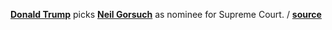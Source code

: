 **[Donald Trump](https://en.wikipedia.org/wiki/Donald_Trump "Wiki Donald
Trump")** picks **[Neil Gorsuch](https://en.m.wikipedia.org/wiki/Neil_Gorsuch
"Wiki Neil Gorusch")** as nominee for Supreme Court.
/ **[source](http://www.bbc.com/news/world-us-canada-38813137)**

